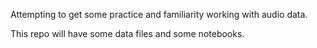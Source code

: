 Attempting to get some practice and familiarity working with audio data.

This repo will have some data files and some notebooks.
